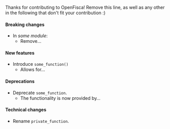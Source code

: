 Thanks for contributing to OpenFisca! Remove this line, as well as any other in the following that don't fit your contribution  :)

#### Breaking changes

- In _some module_:
  - Remove…

#### New features

- Introduce `some_function()`
  - Allows for…

#### Deprecations

- Deprecate `some_function`.
  - The functionality is now provided by…

#### Technical changes

- Rename `private_function`.
